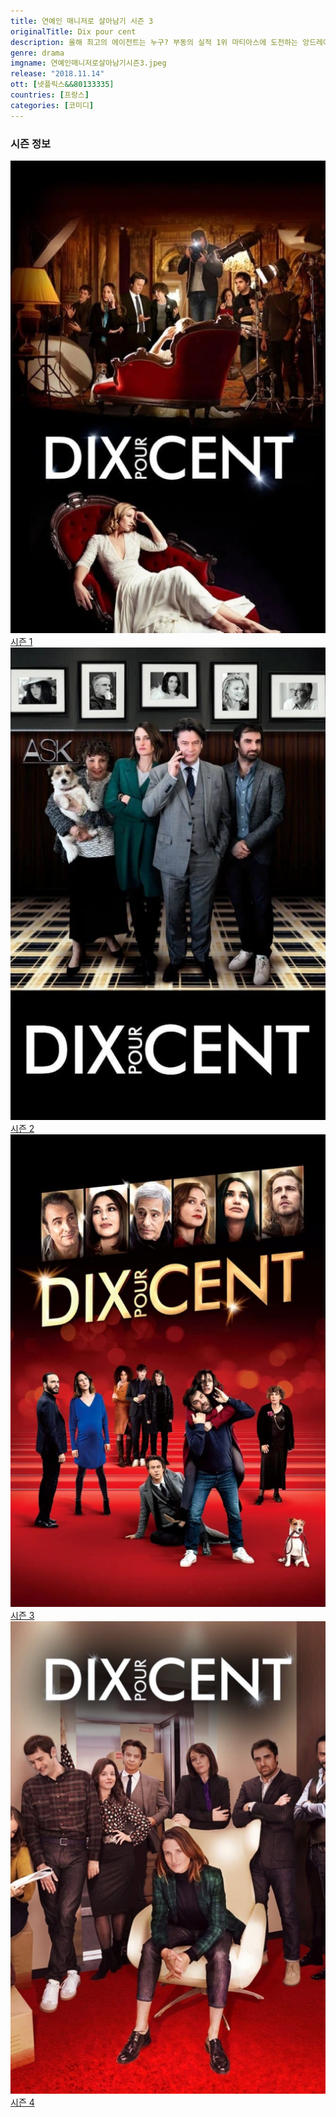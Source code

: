 ```yaml
---
title: 연예인 매니저로 살아남기 시즌 3
originalTitle: Dix pour cent
description: 올해 최고의 에이전트는 누구? 부동의 실적 1위 마티아스에 도전하는 앙드레아. 그런데 믿었던 장 뒤자르댕이 뒤통수를 칠 줄이야. 제발 영화 속에서 빠져나와요, 장!
genre: drama
imgname: 연예인매니저로살아남기시즌3.jpeg
release: "2018.11.14"
ott: [넷플릭스&&80133335]
countries: [프랑스]
categories: [코미디]
---
```


### 시즌 정보

<div class="season-list">
<div class="item">
<a href="/drama/연예인매니저로살아남기시즌1" >
<img src="/poster/연예인매니저로살아남기시즌1.jpeg" alt="연예인매니저로살아남기시즌1 포스터 ">
시즌 1</a>
</div>

<div class="item">
<a href="/drama/연예인매니저로살아남기시즌2" >
<img src="/poster/연예인매니저로살아남기시즌2.jpeg" alt="연예인매니저로살아남기시즌2 포스터 ">
시즌 2</a>
</div>

<div class="item">
<a href="/drama/연예인매니저로살아남기시즌3" >
<img src="/poster/연예인매니저로살아남기시즌3.jpeg" alt="연예인매니저로살아남기시즌3 포스터 ">
시즌 3</a>
</div>

<div class="item">
<a href="/drama/연예인매니저로살아남기시즌4" >
<img src="/poster/연예인매니저로살아남기시즌4.jpeg" alt="연예인매니저로살아남기시즌4 포스터 ">
시즌 4</a>
</div>
</div>
